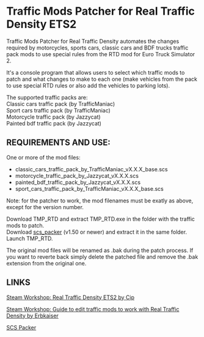 # Traffic Mods Patcher for Real Traffic Density ETS2
Traffic Mods Patcher for Real Traffic Density automates the changes required by motorcycles, sports cars, classic cars and BDF trucks traffic pack mods to use special rules from the RTD mod for Euro Truck Simulator 2.

It's a console program that allows users to select which traffic mods to patch and what changes to make to each one (make vehicles from the pack to use special RTD rules or also add the vehicles to parking lots).

The supported traffic packs are:\
Classic cars traffic pack (by TrafficManiac)\
Sport cars traffic pack (by TrafficManiac)\
Motorcycle traffic pack (by Jazzycat)\
Painted bdf traffic pack (by Jazzycat)

## REQUIREMENTS AND USE:
One or more of the mod files:
- classic_cars_traffic_pack_by_TrafficManiac_vX.X.X_base.scs
- motorcycle_traffic_pack_by_Jazzycat_vX.X.X.scs
- painted_bdf_traffic_pack_by_Jazzycat_vX.X.X.scs
- sport_cars_traffic_pack_by_TrafficManiac_vX.X.X_base.scs

Note: for the patcher to work, the mod filenames must be exatly as above, except for the version number.

Download TMP_RTD and extract TMP_RTD.exe in the folder with the traffic mods to patch.\
Download [scs_packer](https://modding.scssoft.com/wiki/Documentation/Tools/Game_Archive_Packer) (v1.50 or newer) and extract it in the same folder.\
Launch TMP_RTD.

The original mod files will be renamed as .bak during the patch process. If you want to reverte back simply delete the patched file and remove the .bak extension from the original one.

## LINKS
[Steam Workshop: Real Traffic Density ETS2 by Cip](https://steamcommunity.com/sharedfiles/filedetails/?id=1236032431)

[Steam Workshop: Guide to edit traffic mods to work with Real Traffic Density by Erbkaiser](https://steamcommunity.com/workshop/filedetails/discussion/1236032431/3164316851926566034)

[SCS Packer](https://modding.scssoft.com/wiki/Documentation/Tools/Game_Archive_Packer)
